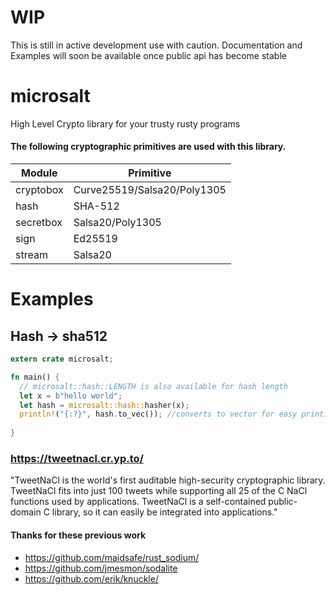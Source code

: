 # WIP 
This is still in active development use with caution. Documentation and Examples will soon be available once public api has become stable 

# microsalt
High Level Crypto library for your trusty rusty programs

#### The following cryptographic primitives are used with this library.

|  Module       | Primitive                   |
| ------------- | ----------------------------|
| cryptobox     | Curve25519/Salsa20/Poly1305 |
| hash          | SHA-512                     |
| secretbox     | Salsa20/Poly1305            |
| sign          | Ed25519                     |
| stream        | Salsa20                     |

# Examples
## Hash -> sha512
```rust
extern crate microsalt;

fn main() {
  // microsalt::hash::LENGTH is also available for hash length 
  let x = b"hello world";
  let hash = microsalt::hash::hasher(x);
  println!("{:?}", hash.to_vec()); //converts to vector for easy printing
   
}
```

### https://tweetnacl.cr.yp.to/
"TweetNaCl is the world's first auditable high-security cryptographic library. TweetNaCl fits into just 100 tweets while supporting all 25 of the C NaCl functions used by applications. TweetNaCl is a self-contained public-domain C library, so it can easily be integrated into applications."

#### Thanks for these previous work
* https://github.com/maidsafe/rust_sodium/
* https://github.com/jmesmon/sodalite
* https://github.com/erik/knuckle/

